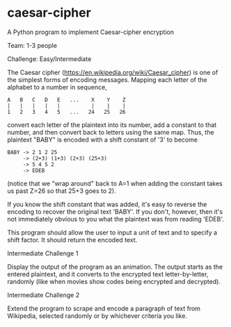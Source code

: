 # caesar-cipher
A Python program to implement Caesar-cipher encryption

Team: 1-3 people

Challenge: Easy/Intermediate

The Caesar cipher (https://en.wikipedia.org/wiki/Caesar_cipher) is one of the simplest forms 
of encoding messages.  Mapping each letter of the alphabet to a number in sequence,

    A   B   C   D   E   ...    X    Y    Z
    |   |   |   |   |          |    |    |
    1   2   3   4   5   ...   24   25   26

convert each letter of the plaintext into its number, add a constant to that number, and then 
convert back to letters using the same map.  Thus, the plaintext "BABY" is encoded with a 
shift constant of '3' to become

    BABY -> 2 1 2 25
         -> (2+3) (1+3) (2+3) (25+3)
         -> 5 4 5 2
         -> EDEB
    
(notice that we "wrap around" back to A=1 when adding the constant takes us past Z=26 so that 
25+3 goes to 2).

If you know the shift constant that was added, it's easy to reverse the encoding to recover the 
original text 'BABY'.  If you don't, however, then it's not immediately obvious to you what the 
plaintext was from reading 'EDEB'.

This program should allow the user to input a unit of text and to specify a shift factor.  It 
should return the encoded text.

Intermediate Challenge 1

Display the output of the program as an animation.  The output starts as the entered plaintext, 
and it converts to the encrypted text letter-by-letter, randomly (like when movies show codes 
being encrypted and decrypted).

Intermediate Challenge 2

Extend the program to scrape and encode a paragraph of text from Wikipedia, selected randomly 
or by whichever criteria you like.
